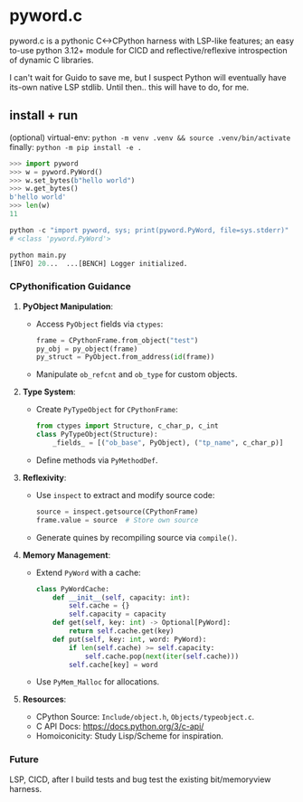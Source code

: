 # pyword.c
pyword.c is a pythonic C&lt;->CPython harness with LSP-like features; an easy to-use python 3.12+ module for CICD and reflective/reflexive introspection of dynamic C libraries.

I can't wait for Guido to save me, but I suspect Python will eventually have its-own native LSP stdlib. Until then.. this will have to do, for me.

## install + run
(optional) virtual-env:
    `python -m venv .venv && source .venv/bin/activate`
finally:
`python -m pip install -e .`

```python
>>> import pyword
>>> w = pyword.PyWord()
>>> w.set_bytes(b"hello world")
>>> w.get_bytes()
b'hello world'
>>> len(w)
11

python -c "import pyword, sys; print(pyword.PyWord, file=sys.stderr)"
# <class 'pyword.PyWord'>

python main.py
[INFO] 20...  ...[BENCH] Logger initialized.
```

### CPythonification Guidance

1. **PyObject Manipulation**:
   - Access `PyObject` fields via `ctypes`:
     ```python
     frame = CPythonFrame.from_object("test")
     py_obj = py_object(frame)
     py_struct = PyObject.from_address(id(frame))
     ```
   - Manipulate `ob_refcnt` and `ob_type` for custom objects.

2. **Type System**:
   - Create `PyTypeObject` for `CPythonFrame`:
     ```python
     from ctypes import Structure, c_char_p, c_int
     class PyTypeObject(Structure):
         _fields_ = [("ob_base", PyObject), ("tp_name", c_char_p)]
     ```
   - Define methods via `PyMethodDef`.

3. **Reflexivity**:
   - Use `inspect` to extract and modify source code:
     ```python
     source = inspect.getsource(CPythonFrame)
     frame.value = source  # Store own source
     ```
   - Generate quines by recompiling source via `compile()`.

4. **Memory Management**:
   - Extend `PyWord` with a cache:
     ```python
     class PyWordCache:
         def __init__(self, capacity: int):
             self.cache = {}
             self.capacity = capacity
         def get(self, key: int) -> Optional[PyWord]:
             return self.cache.get(key)
         def put(self, key: int, word: PyWord):
             if len(self.cache) >= self.capacity:
                 self.cache.pop(next(iter(self.cache)))
             self.cache[key] = word
     ```
   - Use `PyMem_Malloc` for allocations.

5. **Resources**:
   - CPython Source: `Include/object.h`, `Objects/typeobject.c`.
   - C API Docs: https://docs.python.org/3/c-api/
   - Homoiconicity: Study Lisp/Scheme for inspiration.


### Future
LSP, CICD, after I build tests and bug test the existing bit/memoryview harness.
